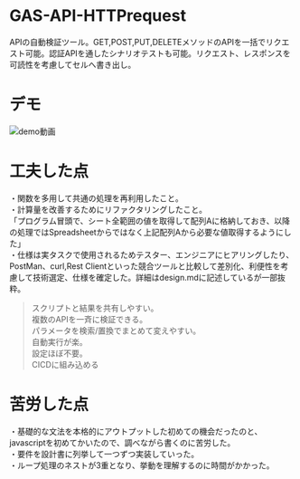 # GAS-API-HTTPrequest
APIの自動検証ツール。GET,POST,PUT,DELETEメソッドのAPIを一括でリクエスト可能。認証APIを通したシナリオテストも可能。リクエスト、レスポンスを可読性を考慮してセルへ書き出し。</br>

# デモ

![demo動画](https://github.com/KTakao01/GAS-API-HTTPrequest/assets/100658468/25701768-00e6-4f83-b2a7-04a8ba445737)

# 工夫した点
・関数を多用して共通の処理を再利用したこと。</br>
・計算量を改善するためにリファクタリングしたこと。</br>
「プログラム冒頭で、シート全範囲の値を取得して配列Aに格納しておき、以降の処理ではSpreadsheetからではなく上記配列Aから必要な値取得するようにした」</br>
・仕様は実タスクで使用されるためテスター、エンジニアにヒアリングしたり、PostMan、curl,Rest Clientといった競合ツールと比較して差別化、利便性を考慮して技術選定、仕様を確定した。詳細はdesign.mdに記述しているが一部抜粋。</br>
>スクリプトと結果を共有しやすい。</br>
複数のAPIを一斉に検証できる。</br>
パラメータを検索/置換でまとめて変えやすい。</br>
自動実行が楽。</br>
設定ほぼ不要。</br>
CICDに組み込める</br>


# 苦労した点
・基礎的な文法を本格的にアウトプットした初めての機会だったのと、javascriptを初めてかいたので、調べながら書くのに苦労した。</br>
・要件を設計書に列挙して一つずつ実装していった。</br>
・ループ処理のネストが3重となり、挙動を理解するのに時間がかかった。</br>

